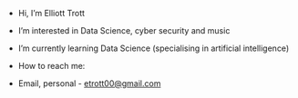 -  Hi, I’m Elliott Trott
-  I’m interested in Data Science, cyber security and music
-  I’m currently learning Data Science (specialising in artificial intelligence)


-  How to reach me:
- Email, personal - etrott00@gmail.com

<!---
b8025951/b8025951 is a ✨ special ✨ repository because its `README.md` (this file) appears on your GitHub profile.
You can click the Preview link to take a look at your changes.
--->
